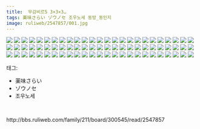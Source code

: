 ```yaml
---
title:  무감비르5 3×3×3…
tags: 薬味さらい ゾウノセ 조우노세 동방_동인지
image: ruliweb/2547857/001.jpg
---
```

<img src="{{ site.nasurl }}/ruliweb/2547857/001.jpg">
<img src="{{ site.nasurl }}/ruliweb/2547857/002.jpg">
<img src="{{ site.nasurl }}/ruliweb/2547857/003.jpg">
<img src="{{ site.nasurl }}/ruliweb/2547857/004.jpg">
<img src="{{ site.nasurl }}/ruliweb/2547857/005.jpg">
<img src="{{ site.nasurl }}/ruliweb/2547857/006.jpg">
<img src="{{ site.nasurl }}/ruliweb/2547857/007.jpg">
<img src="{{ site.nasurl }}/ruliweb/2547857/008.jpg">
<img src="{{ site.nasurl }}/ruliweb/2547857/009.jpg">
<img src="{{ site.nasurl }}/ruliweb/2547857/010.jpg">
<img src="{{ site.nasurl }}/ruliweb/2547857/011.jpg">
<img src="{{ site.nasurl }}/ruliweb/2547857/012.jpg">
<img src="{{ site.nasurl }}/ruliweb/2547857/013.jpg">
<img src="{{ site.nasurl }}/ruliweb/2547857/014.jpg">
<img src="{{ site.nasurl }}/ruliweb/2547857/015.jpg">
<img src="{{ site.nasurl }}/ruliweb/2547857/016.jpg">
<img src="{{ site.nasurl }}/ruliweb/2547857/017.jpg">
<img src="{{ site.nasurl }}/ruliweb/2547857/018.jpg">
<img src="{{ site.nasurl }}/ruliweb/2547857/019.jpg">
<img src="{{ site.nasurl }}/ruliweb/2547857/020.jpg">
<img src="{{ site.nasurl }}/ruliweb/2547857/021.jpg">
<img src="{{ site.nasurl }}/ruliweb/2547857/022.jpg">
<img src="{{ site.nasurl }}/ruliweb/2547857/023.jpg">
<img src="{{ site.nasurl }}/ruliweb/2547857/024.jpg">
<img src="{{ site.nasurl }}/ruliweb/2547857/025.jpg">
<img src="{{ site.nasurl }}/ruliweb/2547857/026.jpg">
<img src="{{ site.nasurl }}/ruliweb/2547857/027.jpg">
<img src="{{ site.nasurl }}/ruliweb/2547857/028.jpg">
<img src="{{ site.nasurl }}/ruliweb/2547857/029.jpg">
<img src="{{ site.nasurl }}/ruliweb/2547857/030.jpg">
<img src="{{ site.nasurl }}/ruliweb/2547857/031.jpg">
<img src="{{ site.nasurl }}/ruliweb/2547857/032.jpg">
<img src="{{ site.nasurl }}/ruliweb/2547857/033.jpg">
<img src="{{ site.nasurl }}/ruliweb/2547857/034.jpg">
<img src="{{ site.nasurl }}/ruliweb/2547857/035.jpg">
<img src="{{ site.nasurl }}/ruliweb/2547857/036.jpg">
<img src="{{ site.nasurl }}/ruliweb/2547857/037.jpg">
<img src="{{ site.nasurl }}/ruliweb/2547857/038.jpg">
<img src="{{ site.nasurl }}/ruliweb/2547857/039.jpg">
<img src="{{ site.nasurl }}/ruliweb/2547857/040.jpg">
<img src="{{ site.nasurl }}/ruliweb/2547857/041.jpg">
<img src="{{ site.nasurl }}/ruliweb/2547857/042.jpg">
<img src="{{ site.nasurl }}/ruliweb/2547857/043.jpg">
<img src="{{ site.nasurl }}/ruliweb/2547857/044.jpg">
<img src="{{ site.nasurl }}/ruliweb/2547857/045.jpg">
<img src="{{ site.nasurl }}/ruliweb/2547857/046.jpg">
<img src="{{ site.nasurl }}/ruliweb/2547857/047.jpg">
<img src="{{ site.nasurl }}/ruliweb/2547857/048.jpg">
<img src="{{ site.nasurl }}/ruliweb/2547857/049.jpg">
<img src="{{ site.nasurl }}/ruliweb/2547857/050.jpg">
<img src="{{ site.nasurl }}/ruliweb/2547857/051.jpg">
<img src="{{ site.nasurl }}/ruliweb/2547857/052.jpg">
<img src="{{ site.nasurl }}/ruliweb/2547857/053.jpg">
<img src="{{ site.nasurl }}/ruliweb/2547857/054.jpg">
<img src="{{ site.nasurl }}/ruliweb/2547857/055.jpg">
<img src="{{ site.nasurl }}/ruliweb/2547857/056.jpg">
<img src="{{ site.nasurl }}/ruliweb/2547857/057.jpg">
<img src="{{ site.nasurl }}/ruliweb/2547857/058.jpg">
<img src="{{ site.nasurl }}/ruliweb/2547857/059.jpg">
<img src="{{ site.nasurl }}/ruliweb/2547857/060.jpg">
<img src="{{ site.nasurl }}/ruliweb/2547857/061.jpg">
<img src="{{ site.nasurl }}/ruliweb/2547857/062.jpg">
<img src="{{ site.nasurl }}/ruliweb/2547857/063.jpg">
<img src="{{ site.nasurl }}/ruliweb/2547857/064.jpg">
<img src="{{ site.nasurl }}/ruliweb/2547857/065.jpg">
<img src="{{ site.nasurl }}/ruliweb/2547857/066.jpg">
<img src="{{ site.nasurl }}/ruliweb/2547857/067.jpg">
<img src="{{ site.nasurl }}/ruliweb/2547857/068.jpg">
<img src="{{ site.nasurl }}/ruliweb/2547857/069.jpg">
<img src="{{ site.nasurl }}/ruliweb/2547857/070.jpg">
<img src="{{ site.nasurl }}/ruliweb/2547857/071.jpg">
<img src="{{ site.nasurl }}/ruliweb/2547857/072.jpg">
<img src="{{ site.nasurl }}/ruliweb/2547857/073.jpg">
<img src="{{ site.nasurl }}/ruliweb/2547857/074.jpg">
<img src="{{ site.nasurl }}/ruliweb/2547857/075.jpg">
<div class="tagTrail">
<p>태그: </p>
<ul>
<li>薬味さらい</li>
<li>ゾウノセ</li>
<li>조우노세</li>
</ul>
</div><br/>
<p class="reference">http://bbs.ruliweb.com/family/211/board/300545/read/2547857</p>